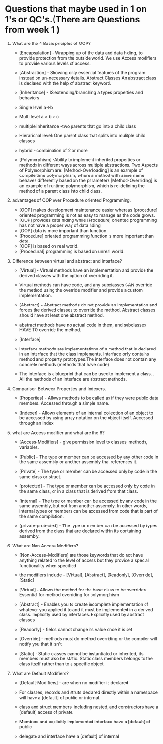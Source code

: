 # Questions that maybe used in 1 on 1's or QC's.(There are  Questions from week 1 )

1. What are the 4 Basic priciples of OOP?

    - [Encapsulation] - Wrapping up of the data and data hiding, to provide protection from the outside world. We use Access modifiers to provide various levels of access.

    - [Abstraction] - Showing only essential features of the program instead on un-necessary details.
    Abstract Classes 
    An abstract class is declared with the help of abstract keyword.
    - [Inheritance] - IS extending/branching a types properties and behaviors
    - Single level a->b
    - Multi level a > b > c
    - multiple inheritance -two parents that go into a child class
    - Hierarichal level: One parent class that splits into mulitple child classes
    - hybrid - combination of 2 or more

    - [Polymorphism] -Ability to implement inherited properties or methods in different ways across multiple abstractions.
    Two Aspects of Polymorphism are:
    [Method-Overloading] is an example of compile time polymorphism, where a method with same name behaves differently based on the parameters
    [Method-Overriding] is an example of runtime polymorphism, which is re-defining the method of a parent class into child class.

2. advantages of OOP over Procedure oriented Programming.

    - [OOP] makes development maintenance easier whereas [procedure] oriented programming is not as easy to manage as the code grows.
    - [OOP] provides data hiding while [Procedure] oriented programming has not have a proper way of data hding
    - [OOP] data is more important than function.
    - [Procedure] oriented programming function is more important than data.
    - [OOP] is based on real world.
    - [Procedural] programming is based on unreal world.

3. Difference between virtual and abstract and interface?

    - [Virtual] - Virtual methods have an implementation and provide the derived classes with the option of overriding it.

    - Virtual methods can have code, and any subclasses CAN override the method using the override modifier and provide a custom implementation.

    - [Abstract] - Abstract methods do not provide an implementation and forces the derived classes to override the method. Abstract classes should have at least one abstract method.  

    - abstract methods have no actual code in them, and subclasses HAVE TO override the method.

    - [Interface]

    - Interface methods are implementations of a method that is declared in an interface that the class implements. Interface only contains method and property prototypes.The interface does not contain any concrete methods (methods that have code)

    - The interface is a blueprint that can be used to implement a class. . All the methods of an interface are abstract methods.

4. Comparison Between Properties and Indexers.

    - [Properties] - Allows methods to be called as if they were public data members. Accessed through a simple name.

    - [Indexer] - Allows elements of an internal collection of an object to be accessed by using array notation on the object itself. Accessed through an index.

5. what are Access modifier and what are the 6?

    - [Access-Modifiers] - give permission level to classes, methods, variables.

    - [Public] - The type or member can be accessed by any other code in the same assembly or another assembly that references it.

    - [Private] - The type or member can be accessed only by code in the same class or struct.

    - [protected] - The type or member can be accessed only by code in the same class, or in a class that is derived from that class.

    - [internal] - The type or member can be accessed by any code in the same assembly, but not from another assembly. In other words, internal types or members can be accessed from code that is part of the same compilation.

    - [private-protected] - The type or member can be accessed by types derived from the class that are declared within its containing assembly.

6. What are Non Access Modifiers?

    - [Non-Access-Modifiers] are those keywords that do not have anything related to the level of access but they provide a special functionality when specified
    - the modifiers include - [Virtual], [Abstract], [Readonly], [Override], [Static]

    - [Virtual] - Allows the method for the base class to be overriden. Essential for method overriding for polymorphism

    - [Abstract] - Enables you to create incomplete implementation of whatever you applied it to and it must be implemented in a derived class.
    Implicitly used by interfaces.
    Explicitly used by abstract classes

    - [Readonly] - fields cannot change its value once it is set

    - [Override] - methods must do method overriding or the compiler will notify you that it isn't

    - [Static] - Static classes cannot be instantiated or inherited, its members must also be static. Static class members belongs to the class itself rather than to a specific object

7. What are Default Modifiers?

    - [Default-Modifiers] - are when no modifier is declared

    - For classes, records and struts declared directly within a namespace will have a [default] of public or internal.

    - class and struct members, including nested, and constructors have a [default] access of private.

    - Members and explicitly implemented interface have a [default] of public

    - delegate and interface have a [default] of internal  
